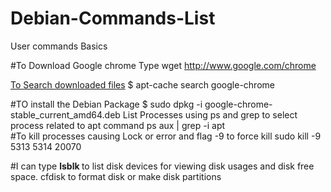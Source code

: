 # Debian-Commands-List
User commands Basics

#To Download Google chrome Type
wget http://www.google.com/chrome

<u>To Search downloaded files</u> 
$ apt-cache search google-chrome

#TO install the Debian Package
 $ sudo dpkg -i google-chrome-stable_current_amd64.deb 
 List Processes using ps and grep to select process related to apt command
 ps aux | grep -i apt  
 #To kill processes causing Lock or error and flag -9 to force kill
 sudo kill -9 5313 5314 20070
 
 #I can type <b> lsblk </b> to list disk devices for viewing disk usages and disk free space.
   cfdisk to format disk or make disk partitions

